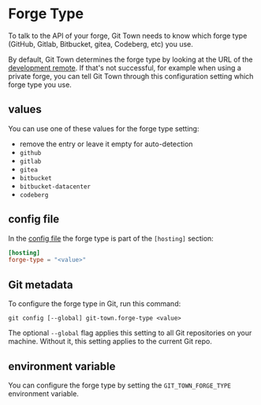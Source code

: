 # Forge Type

To talk to the API of your forge, Git Town needs to know which forge type
(GitHub, Gitlab, Bitbucket, gitea, Codeberg, etc) you use.

By default, Git Town determines the forge type by looking at the URL of the
[development remote](dev-remote.md). If that's not successful, for example when
using a private forge, you can tell Git Town through this configuration setting
which forge type you use.

## values

You can use one of these values for the forge type setting:

- remove the entry or leave it empty for auto-detection
- `github`
- `gitlab`
- `gitea`
- `bitbucket`
- `bitbucket-datacenter`
- `codeberg`

## config file

In the [config file](../configuration-file.md) the forge type is part of the
`[hosting]` section:

```toml
[hosting]
forge-type = "<value>"
```

## Git metadata

To configure the forge type in Git, run this command:

```wrap
git config [--global] git-town.forge-type <value>
```

The optional `--global` flag applies this setting to all Git repositories on
your machine. Without it, this setting applies to the current Git repo.

## environment variable

You can configure the forge type by setting the `GIT_TOWN_FORGE_TYPE`
environment variable.
